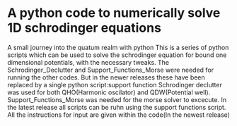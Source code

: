 # A python code to numerically solve 1D schrodinger equations
A small journey into the quatum realm with python
This is a series of python scripts which can be used to solve the schrodinger equation for bound one dimensional potentials, with the necessary tweaks.
The Schrodinger_Declutter and Support_Functions_Morse were needed for running the other codes. But in the newer releases these have been replaced by a single python script:support function
Schrodinger declutter was used for both QHO(Harmonic oscilator) and QDW(Potential well). Support_Functions_Morse was needed for the morse solver to excecute.
In the latest release all scripts can be ruhn using the support functions script.
All the instructions for input are given within the code(In the newest release)
